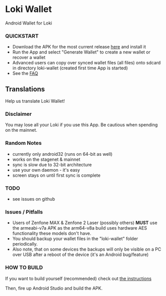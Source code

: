# Loki Wallet
Android Wallet for Loki

### QUICKSTART
- Download the APK for the most current release [here](https://github.com/loki-project/loki-android-wallet/releases) and install it
- Run the App and select "Generate Wallet" to create a new wallet or recover a wallet
- Advanced users can copy over synced wallet files (all files) onto sdcard in directory loki-wallet (created first time App is started)
- See the [FAQ](doc/FAQ.md)

## Translations
Help us translate Loki Wallet! 

### Disclaimer
You may lose all your Loki if you use this App. Be cautious when spending on the mainnet.

### Random Notes
- currently only android32 (runs on 64-bit as well)
- works on the stagenet & mainnet
- sync is slow due to 32-bit architecture
- use your own daemon - it's easy
- screen stays on until first sync is complete

### TODO
- see issues on github

### Issues / Pitfalls
- Users of Zenfone MAX & Zenfone 2 Laser (possibly others) **MUST** use the armeabi-v7a APK as the arm64-v8a build uses hardware AES
functionality these models don't have.
- You should backup your wallet files in the "loki-wallet" folder periodically.
- Also note, that on some devices the backups will only be visible on a PC over USB after a reboot of the device (it's an Android bug/feature)

### HOW TO BUILD
If you want to build yourself (recommended) check out [the instructions](doc/BUILDING-external-libs.md)

Then, fire up Android Studio and build the APK.